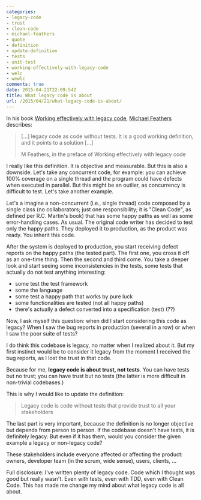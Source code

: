 ```yaml
---
categories:
- legacy-code
- trust
- clean-code
- michael-feathers
- quote
- definition
- update-definition
- tests
- unit-test
- working-effectively-with-legacy-code
- welc
- wewlc
comments: true
date: 2015-04-21T22:09:54Z
title: What legacy code is about
url: /2015/04/21/what-legacy-code-is-about/
---
```


In his book [Working effectively with legacy code][book], [Michael Feathers][mfeathers] describes:

> [...] legacy code as code without tests. It is a good working definition, and it points to a solution [...]
>
> M Feathers, in the preface of Working effectively with legacy code

I really like this definition. It is objective and measurable. But this is also a downside. Let's take any concurrent code, for example: you can achieve 100% coverage on a single thread and the program could have defects when executed in parallel. But this might be an outlier, as concurrency is difficult to test. Let's take another example.

Let's a imagine a non-concurrent (i.e., single thread) code composed by a single class (no collaborators; just one responsibility; it is "Clean Code", as defined per R.C. Martin's book) that has some happy paths as well as some error-handling cases. As usual. The original code writer has decided to test only the happy paths. They deployed it to production, as the product was ready. You inherit this code.

After the system is deployed to production, you start receiving defect reports on the happy paths (the tested part). The first one, you cross it off as an one-time thing. Then the second and third come. You take a deeper look and start seeing some inconsistencies in the tests, some tests that actually do not test anything interesting:

  * some test the test framework
  * some the language
  * some test a happy path that works by pure luck
  * some functionalities are tested (not all happy paths)
  * there's actually a defect converted into a specification (test) (??)

Now, I ask myself this question: when did I start considering this code as legacy? When I saw the bug reports in production (several in a row) or when I saw the poor suite of tests?

I do think this codebase is legacy, no matter when I realized about it. But my first instinct would be to consider it legacy from the moment I received the bug reports, as I lost the trust in that code.

Because for me, **legacy code is about trust, not tests**. You can have tests but no trust; you can have trust but no tests (the latter is more difficult in non-trivial codebases.)

This is why I would like to update the definition:

> Legacy code is code without tests that provide trust to all your stakeholders

The last part is very important, because the definition is no longer objective but depends from person to person. If the codebase doesn't have tests, it is definitely legacy. But even if it has them, would you consider the given example a legacy or non-legacy code?

These stakeholders include everyone affected or affecting the product: owners, developer team (in the scrum, wide sense), users, clients, ...

Full disclosure: I've written plenty of legacy code. Code which I thought was good but really wasn't. Even with tests, even with TDD, even with Clean Code. This has made me change my mind about what legacy code is all about.



[book]: http://www.amazon.com/Working-Effectively-Legacy-Michael-Feathers/dp/0131177052/ref=sr_1_1?ie=UTF8&qid=1429647115&sr=8-1&keywords=legacy+code+feathers
[mfeathers]: https://twitter.com/mfeathers
